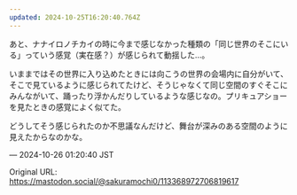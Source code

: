 ```yaml
---
updated: 2024-10-25T16:20:40.764Z
---
```


<p>あと、ナナイロノチカイの時に今まで感じなかった種類の「同じ世界のそこにいる」っていう感覚（実在感？）が感じられて動揺した…。</p><p>いままではその世界に入り込めたときには向こうの世界の会場内に自分がいて、そこで見ているように感じられてたけど、そうじゃなくて同じ空間のすぐそこにみんながいて、踊ったり浮かんだりしているような感じなの。プリキュアショーを見たときの感覚によく似てた。</p><p>どうしてそう感じられたのか不思議なんだけど、舞台が深みのある空間のように見えたからなのかな。</p>

&mdash; 2024-10-26 01:20:40 JST

Original URL: https://mastodon.social/@sakuramochi0/113368972706819617
